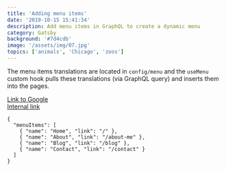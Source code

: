 ```yaml
---
title: 'Adding menu items'
date: '2019-10-15 15:41:34'
description: Add menu items in GraphQL to create a dynamic menu
category: Gatsby
background: '#7d4cdb'
image: '/assets/img/07.jpg'
topics: ['animals', 'Chicago', 'zoos']
---
```


The menu items translations are located in `config/menu` and the `useMenu` custom hook pulls these translations (via GraphQL query) and inserts them into the pages.

<a href="http://www.google.com">Link to Google</a> <br/>
<a href="/about">Internal link</a>

```JS
{
  "menuItems": [
    { "name": "Home", "link": "/" },
    { "name": "About", "link": "/about-me" },
    { "name": "Blog", "link": "/blog" },
    { "name": "Contact", "link": "/contact" }
  ]
}
```

